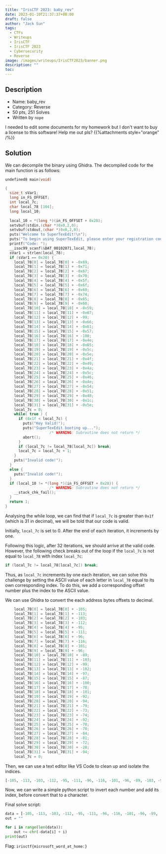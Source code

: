 ```yaml
---
title: "IrisCTF 2023: baby_rev"
date: 2023-01-10T21:37:37+08:00
draft: false
author: "Jack Sun"
tags:
  - CTFs
  - Writeups
  - IrisCTF
  - IrisCTF 2023
  - Cybersecurity
  - Reverse
image: /images/writeups/IrisCTF2023/banner.png
description: ""
toc:
---
```


## Description

- Name: baby_rev
- Category: Reverse
- 50 pts, 251 Solves
- Written by `nope`

I needed to edit some documents for my homework but I don't want to buy a license to this software! Help me out pls?
{{%attachments style="orange" /%}}

## Solution

We can decompile the binary using Ghidra. The decompiled code for the main function is as follows:

```c
undefined8 main(void)

{
  size_t sVar1;
  long in_FS_OFFSET;
  int local_7c;
  char local_78 [104];
  long local_10;
  
  local_10 = *(long *)(in_FS_OFFSET + 0x28);
  setvbuf(stdin,(char *)0x0,2,0);
  setvbuf(stdout,(char *)0x0,2,0);
  puts("Welcome to SuperTexEdit!\n");
  puts("To begin using SuperTexEdit, please enter your registration code.");
  printf("Code: ");
  __isoc99_scanf(&DAT_00102071,local_78);
  sVar1 = strlen(local_78);
  if (sVar1 == 0x20) {
    local_78[0] = local_78[0] + -0x69;
    local_78[1] = local_78[1] + -0x71;
    local_78[2] = local_78[2] + -0x67;
    local_78[3] = local_78[3] + -0x70;
    local_78[4] = local_78[4] + -0x5f;
    local_78[5] = local_78[5] + -0x6f;
    local_78[6] = local_78[6] + -0x60;
    local_78[7] = local_78[7] + -0x74;
    local_78[8] = local_78[8] + -0x65;
    local_78[9] = local_78[9] + -0x60;
    local_78[10] = local_78[10] + -0x59;
    local_78[11] = local_78[11] + -0x67;
    local_78[12] = local_78[12] + -99;
    local_78[13] = local_78[13] + -0x66;
    local_78[14] = local_78[14] + -0x61;
    local_78[15] = local_78[15] + -0x57;
    local_78[16] = local_78[16] + -100;
    local_78[17] = local_78[17] + -0x4e;
    local_78[18] = local_78[18] + -0x65;
    local_78[19] = local_78[19] + -0x5c;
    local_78[20] = local_78[20] + -0x5e;
    local_78[21] = local_78[21] + -0x4f;
    local_78[22] = local_78[22] + -0x49;
    local_78[23] = local_78[23] + -0x4a;
    local_78[24] = local_78[24] + -0x5c;
    local_78[25] = local_78[25] + -0x46;
    local_78[26] = local_78[26] + -0x4e;
    local_78[27] = local_78[27] + -0x54;
    local_78[28] = local_78[28] + -0x51;
    local_78[29] = local_78[29] + -0x48;
    local_78[30] = local_78[30] + -0x1c;
    local_78[31] = local_78[31] + -0x5e;
    local_7c = 0;
    while( true ) {
      if (0x1f < local_7c) {
        puts("Key Valid!");
        puts("SuperTexEdit booting up...");
                    /* WARNING: Subroutine does not return */
        abort();
      }
      if (local_7c != local_78[local_7c]) break;
      local_7c = local_7c + 1;
    }
    puts("Invalid code!");
  }
  else {
    puts("Invalid code!");
  }
  if (local_10 != *(long *)(in_FS_OFFSET + 0x28)) {
                    /* WARNING: Subroutine does not return */
    __stack_chk_fail();
  }
  return 1;
}
```

Analysing the while loop, we can find that if `local_7c` is greater than `0x1f` (which is 31 in decimal), we will be told that our code is valid.

Initially, `local_7c` is set to 0. After the end of each iteration, it increments by one.

Following this logic, after 32 iterations, we should arrive at the valid code. However, the following check breaks out of the loop if the `local_7c` is not equal to `local_78` with index `local_7c`:

```c
if (local_7c != local_78[local_7c]) break;
```

Thus, as `local_7c` increments by one each iteration, we can solve this challenge by setting the ASCII value of each letter in `local_78` equal to its own corresponding index. To do this, we add a corresponding offset number plus the index to the ASCII value.

We can use Ghidra to convert the each address bytes offsets to decimal.

```c
    local_78[0] = local_78[0] + -105;
    local_78[1] = local_78[1] + -113;
    local_78[2] = local_78[2] + -103;
    local_78[3] = local_78[3] + -112;
    local_78[4] = local_78[4] + -95;
    local_78[5] = local_78[5] + -111;
    local_78[6] = local_78[6] + -96;
    local_78[7] = local_78[7] + -116;
    local_78[8] = local_78[8] + -101;
    local_78[9] = local_78[9] + -96;
    local_78[10] = local_78[10] + -89;
    local_78[11] = local_78[11] + -103;
    local_78[12] = local_78[12] + -99;
    local_78[13] = local_78[13] + -102;
    local_78[14] = local_78[14] + -97;
    local_78[15] = local_78[15] + -87;
    local_78[16] = local_78[16] + -100;
    local_78[17] = local_78[17] + -78;
    local_78[18] = local_78[18] + -101;
    local_78[19] = local_78[19] + -92;
    local_78[20] = local_78[20] + -94;
    local_78[21] = local_78[21] + -79;
    local_78[22] = local_78[22] + -73;
    local_78[23] = local_78[23] + -74;
    local_78[24] = local_78[24] + -92;
    local_78[25] = local_78[25] + -70;
    local_78[26] = local_78[26] + -78;
    local_78[27] = local_78[27] + -84;
    local_78[28] = local_78[28] + -81;
    local_78[29] = local_78[29] + -72;
    local_78[30] = local_78[30] + -28;
    local_78[31] = local_78[31] + -94;
    local_7c = 0;
```

Then, we can use a text editor like VS Code to clean up and isolate the indices.

```python
[-105, -113, -103, -112, -95, -111, -96, -116, -101, -96, -89, -103, -99, -102, -97, -87, -100, -78, -101, -92, -94, -79, -73, -74, -92, -70, -78, -84, -81, -72, -28, -94]
```

Now, we can write a simple python script to invert each number and add its index, before convert that to a character.

Final solve script:

```python
data = [-105, -113, -103, -112, -95, -111, -96, -116, -101, -96, -89, -103, -99, -102, -97, -87, -100, -78, -101, -92, -94, -79, -73, -74, -92, -70, -78, -84, -81, -72, -28, -94]
out = ""

for i in range(len(data)):
    out += chr(-data[i] + i)
print(out)
```

Flag: `irisctf{microsoft_word_at_home:}`